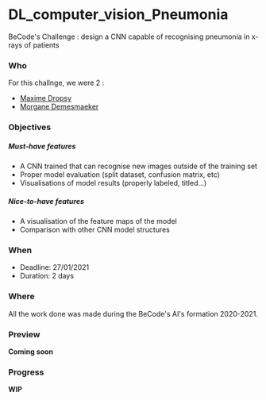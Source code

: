 # DL_computer_vision_Pneumonia
BeCode's Challenge : design a CNN capable of recognising pneumonia in x-rays of patients


### Who
For this challnge, we were 2 :
- [Maxime Dropsy](https://github.com/MDropsy) 
- [Morgane Demesmaeker](https://github.com/Demesmaeker) 


### Objectives
##### Must-have features
- A CNN trained that can recognise new images outside of the training set
- Proper model evaluation (split dataset, confusion matrix, etc)
- Visualisations of model results (properly labeled, titled...)

##### Nice-to-have features
- A visualisation of the feature maps of the model
- Comparison with other CNN model structures


### When
- Deadline: 27/01/2021
- Duration: 2 days


### Where
All the work done was made during the BeCode's AI's formation 2020-2021.


### Preview
**Coming soon**


### Progress
**WIP**
